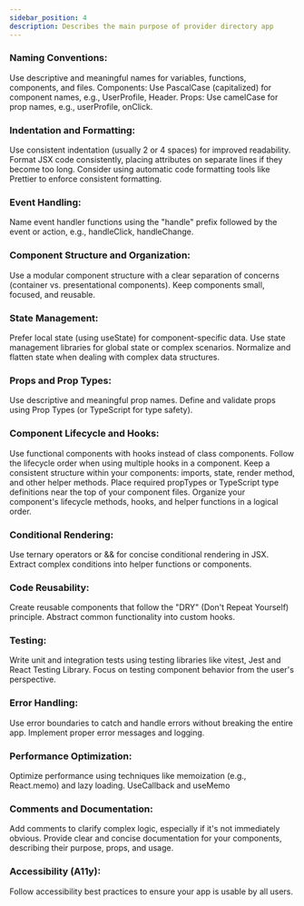 ```yaml
---
sidebar_position: 4
description: Describes the main purpose of provider directory app
---
```


###	Naming Conventions:
Use descriptive and meaningful names for variables, functions, components, and files.
Components: Use PascalCase (capitalized) for component names, e.g., UserProfile, Header.
Props: Use camelCase for prop names, e.g., userProfile, onClick.

###	Indentation and Formatting:
Use consistent indentation (usually 2 or 4 spaces) for improved readability.
Format JSX code consistently, placing attributes on separate lines if they become too long.
Consider using automatic code formatting tools like Prettier to enforce consistent formatting.

###	Event Handling:
Name event handler functions using the "handle" prefix followed by the event or action, e.g., handleClick, handleChange.

###	Component Structure and Organization:
Use a modular component structure with a clear separation of concerns (container vs. presentational components).
Keep components small, focused, and reusable.

###	State Management:
Prefer local state (using useState) for component-specific data.
Use state management libraries for global state or complex scenarios.
Normalize and flatten state when dealing with complex data structures.

###	Props and Prop Types:
Use descriptive and meaningful prop names.
Define and validate props using Prop Types (or TypeScript for type safety).

###	Component Lifecycle and Hooks:
Use functional components with hooks instead of class components. Follow the lifecycle order when using multiple hooks in a component. 
Keep a consistent structure within your components: imports, state, render method, and other helper methods.
Place required propTypes or TypeScript type definitions near the top of your component files.
Organize your component's lifecycle methods, hooks, and helper functions in a logical order.

###	Conditional Rendering:
Use ternary operators or && for concise conditional rendering in JSX.
Extract complex conditions into helper functions or components.

###	Code Reusability:
Create reusable components that follow the "DRY" (Don't Repeat Yourself) principle.
Abstract common functionality into custom hooks.

###	Testing:
Write unit and integration tests using testing libraries like vitest, Jest and React Testing Library.
Focus on testing component behavior from the user's perspective.

###	Error Handling:
Use error boundaries to catch and handle errors without breaking the entire app.
Implement proper error messages and logging.

###	Performance Optimization:
Optimize performance using techniques like memoization (e.g., React.memo) and lazy loading. UseCallback and useMemo

###	Comments and Documentation:
Add comments to clarify complex logic, especially if it's not immediately obvious.
Provide clear and concise documentation for your components, describing their purpose, props, and usage.


###	Accessibility (A11y):
Follow accessibility best practices to ensure your app is usable by all users.
